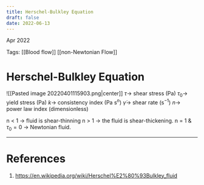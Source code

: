 ```yaml
---
title: Herschel-Bulkley Equation
draft: false
date: 2022-06-13
---
```


Apr 2022
 

Tags: [[Blood flow]] [[non-Newtonian Flow]]

# Herschel-Bulkley Equation
![[Pasted image 20220401115903.png|center]]
$\tau \rightarrow$ shear stress (Pa)
$\tau_0\rightarrow$ yield stress (Pa)
$k\rightarrow$ consistency index (Pa s$^n$)
$\dot \gamma\rightarrow$ shear rate (s$^{-1}$)
$n\rightarrow$ power law index (dimensionless)

n < 1 $\rightarrow$ fluid is shear-thinning
n > 1 $\rightarrow$ the fluid is shear-thickening.
n = 1 & $\tau_{0}=0$ $\rightarrow$ Newtonian fluid. 

---
# References
1. https://en.wikipedia.org/wiki/Herschel%E2%80%93Bulkley_fluid